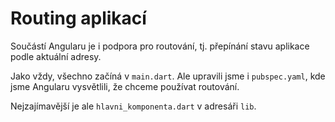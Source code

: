 # Routing aplikací

Součástí Angularu je i podpora pro routování, tj. přepínání stavu aplikace
podle aktuální adresy.

Jako vždy, všechno začíná v `main.dart`. Ale upravili jsme i
`pubspec.yaml`, kde jsme Angularu vysvětlili, že chceme používat routování.
 
Nejzajímavější je ale `hlavni_komponenta.dart` v adresáři `lib`.